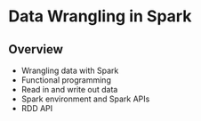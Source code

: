 
# Data Wrangling in Spark

## Overview
* Wrangling data with Spark
* Functional programming
* Read in and write out data
* Spark environment and Spark APIs
* RDD API

